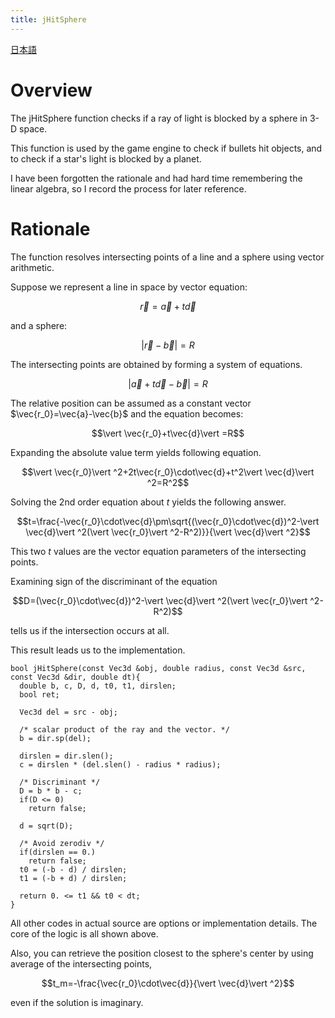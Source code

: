 ```yaml
---
title: jHitSphere
---
```


[日本語](jHitSphere-ja.html)

# Overview

The jHitSphere function checks if a ray of light is blocked by a sphere in 3-D space.

This function is used by the game engine to check if bullets hit objects, and to
check if a star's light is blocked by a planet.

I have been forgotten the rationale and had hard time remembering the linear algebra,
so I record the process for later reference.

# Rationale

The function resolves intersecting points of a line and a sphere using vector arithmetic.

Suppose we represent a line in space by vector equation:

$$\vec{r}=\vec{a}+t\vec{d}$$

and a sphere:

$$\vert \vec{r}-\vec{b}\vert =R$$

The intersecting points are obtained by forming a system of equations.

$$\vert \vec{a}+t\vec{d}-\vec{b}\vert =R$$

The relative position can be assumed as a constant vector $\vec{r_0}=\vec{a}-\vec{b}$ and the equation becomes:

$$\vert \vec{r_0}+t\vec{d}\vert =R$$

Expanding the absolute value term yields following equation.

$$\vert \vec{r_0}\vert ^2+2t\vec{r_0}\cdot\vec{d}+t^2\vert \vec{d}\vert ^2=R^2$$

Solving the 2nd order equation about $t$ yields the following answer.

$$t=\frac{-\vec{r_0}\cdot\vec{d}\pm\sqrt{(\vec{r_0}\cdot\vec{d})^2-\vert \vec{d}\vert ^2(\vert \vec{r_0}\vert ^2-R^2)}}{\vert \vec{d}\vert ^2}$$

This two $t$ values are the vector equation parameters of the intersecting points.

Examining sign of the discriminant of the equation

$$D=(\vec{r_0}\cdot\vec{d})^2-\vert \vec{d}\vert ^2(\vert \vec{r_0}\vert ^2-R^2)$$

tells us if the intersection occurs at all.

This result leads us to the implementation.

    bool jHitSphere(const Vec3d &obj, double radius, const Vec3d &src, const Vec3d &dir, double dt){
      double b, c, D, d, t0, t1, dirslen;
      bool ret;

      Vec3d del = src - obj;

      /* scalar product of the ray and the vector. */
      b = dir.sp(del);

      dirslen = dir.slen();
      c = dirslen * (del.slen() - radius * radius);

      /* Discriminant */
      D = b * b - c;
      if(D <= 0)
        return false;

      d = sqrt(D);

      /* Avoid zerodiv */
      if(dirslen == 0.)
        return false;
      t0 = (-b - d) / dirslen;
      t1 = (-b + d) / dirslen;

      return 0. <= t1 && t0 < dt;
    }

All other codes in actual source are options or implementation details. The core of the logic is all shown above.

Also, you can retrieve the position closest to the sphere's center by using average of the intersecting points,

$$t_m=-\frac{\vec{r_0}\cdot\vec{d}}{\vert \vec{d}\vert ^2}$$

even if the solution is imaginary.
